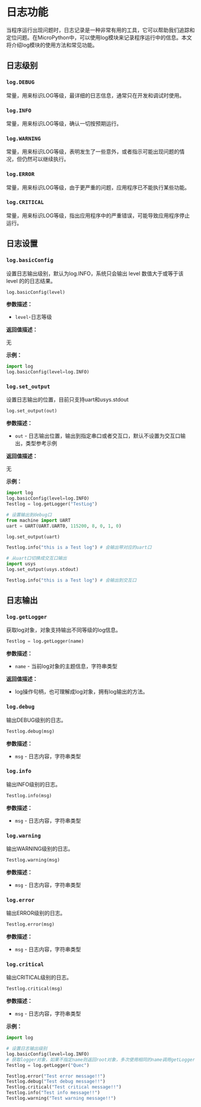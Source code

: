 # 日志功能

当程序运行出现问题时，日志记录是一种非常有用的工具，它可以帮助我们追踪和定位问题。在MicroPython中，可以使用log模块来记录程序运行中的信息。本文将介绍log模块的使用方法和常见功能。



## 日志级别

### `log.DEBUG`

常量，用来标识LOG等级，最详细的日志信息，通常只在开发和调试时使用。

### `log.INFO`

常量，用来标识LOG等级，确认一切按预期运行。

### `log.WARNING`

常量，用来标识LOG等级，表明发生了一些意外，或者指示可能出现问题的情况，但仍然可以继续执行。

### `log.ERROR`

常量，用来标识LOG等级，由于更严重的问题，应用程序已不能执行某些功能。

### `log.CRITICAL`

常量，用来标识LOG等级，指出应用程序中的严重错误，可能导致应用程序停止运行。

## 日志设置

### `log.basicConfig`

设置日志输出级别，默认为log.INFO，系统只会输出 level 数值大于或等于该 level 的的日志结果。

```python
log.basicConfig(level)
```

**参数描述：**

* `level`-日志等级

**返回值描述：**

无

**示例：**

```python
import log
log.basicConfig(level=log.INFO)
```

### `log.set_output`

设置日志输出的位置，目前只支持uart和usys.stdout

```python
log.set_output(out)
```

**参数描述：**

* `out` - 日志输出位置，输出到指定串口或者交互口，默认不设置为交互口输出，类型参考示例

**返回值描述：**

无

**示例：**

```python
import log
log.basicConfig(level=log.INFO)
Testlog = log.getLogger("TestLog")

# 设置输出到debug口
from machine import UART
uart = UART(UART.UART0, 115200, 8, 0, 1, 0)

log.set_output(uart)

Testlog.info("this is a Test log") # 会输出带对应的uart口

# 从uart口切换成交互口输出
import usys
log.set_output(usys.stdout)

Testlog.info("this is a Test log") # 会输出到交互口
```

## 日志输出

### `log.getLogger`

获取log对象，对象支持输出不同等级的log信息。

```python
Testlog = log.getLogger(name)
```

**参数描述：**

* `name` - 当前log对象的主题信息，字符串类型

**返回值描述：**

*  log操作句柄，也可理解成log对象，拥有log输出的方法。

### `log.debug`

输出DEBUG级别的日志。

```python
Testlog.debug(msg)
```

**参数描述：**

* `msg` - 日志内容，字符串类型

### `log.info`

输出INFO级别的日志。

```python
Testlog.info(msg)
```

**参数描述：**

* `msg` - 日志内容，字符串类型

### `log.warning`

输出WARNING级别的日志。

```python
Testlog.warning(msg)
```

**参数描述：**

* `msg` - 日志内容，字符串类型

### `log.error`

输出ERROR级别的日志。

```python
Testlog.error(msg)
```

**参数描述：**

* `msg` - 日志内容，字符串类型

### `log.critical`

输出CRITICAL级别的日志。

```python
Testlog.critical(msg)
```

**参数描述：**

* `msg` - 日志内容，字符串类型


**示例：**

```python
import log

# 设置日志输出级别
log.basicConfig(level=log.INFO)
# 获取logger对象，如果不指定name则返回root对象，多次使用相同的name调用getLogger方法返回同一个logger对象
Testlog = log.getLogger("Quec")

Testlog.error("Test error message!!")
Testlog.debug("Test debug message!!")
Testlog.critical("Test critical message!!")
Testlog.info("Test info message!!")
Testlog.warning("Test warning message!!")
```




